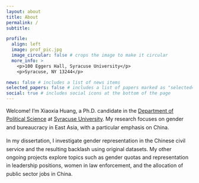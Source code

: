 ```yaml
---
layout: about
title: About
permalink: /
subtitle: 

profile:
  align: left
  image: prof_pic.jpg
  image_circular: false # crops the image to make it circular
  more_info: >
    <p>100 Eggers Hall, Syracuse University</p>
    <p>Syracuse, NY 13244</p>

news: false # includes a list of news items
selected_papers: false # includes a list of papers marked as "selected={true}"
social: true # includes social icons at the bottom of the page
---
```


<style>
.narrow-text {
    max-width: 600px;
    margin: 0 auto;
    line-height: 1.6;
}
</style>

<div class="narrow-text">

Welcome! I’m Xiaoxia Huang, a Ph.D. candidate in the [Department of Political Science](https://www.maxwell.syr.edu/academics/political-science-department) at [Syracuse University](https://www.syracuse.edu/). My research focuses on gender and bureaucracy in East Asia, with a particular emphasis on China.

In my dissertation, I investigate gender representation in the Chinese civil service and the resulting backlash using original datasets. My other ongoing projects explore topics such as gender quotas and representation in leadership positions, women in law enforcement, and the allocation of public sector jobs in China.

</div>
